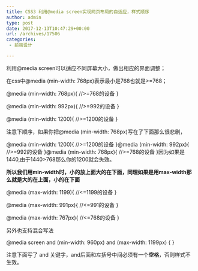 ```yaml
---
title: CSS3 利用@media screen实现网页布局的自适应，样式顺序
author: admin
type: post
date: 2017-12-13T10:47:29+00:00
url: /archives/17506
categories:
 - 前端设计

---
```

利用@media screen可以适应不同屏幕大小，做出相应的界面调整；

在css中@media (min-width: 768px)表示最小是768也就是>=768；

@media (min-width: 768px){ //>=768的设备 }

@media (min-width: 992px){ //>=992的设备 }

@media (min-width: 1200){ //>=1200的设备 }

注意下顺序，如果你把@media (min-width: 768px)写在了下面那么很悲剧，

@media (min-width: 1200){ //>=1200的设备 }@media (min-width: 992px){ //>=992的设备 }@media (min-width: 768px){ //>=768的设备 }因为如果是1440,由于1440>768那么你的1200就会失效。

**所以我们用min-width时，小的放上面大的在下面，同理如果是用max-width那么就是大的在上面，小的在下面**

@media (max-width: 1199){ //<=1199的设备 }

@media (max-width: 991px){ //<=991的设备 }

@media (max-width: 767px){ //<=768的设备 }



另外也支持混合写法

@media screen and (min-width: 960px) and (max-width: 1199px) { }

注意下面写了 and 关键字，and后面和左括号中间必须有一个**空格**，否则样式不生效。